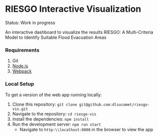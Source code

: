 # RIESGO Interactive Visualization

Status: Work in progress

An interactive dashboard to visualize the results RIESGO: A Multi-Criteria Model to Identify Suitable Flood Evacuation Areas

### Requirements
1. Git
2. [Node.js](https://www.npmjs.com/get-npm)
3. [Webpack](https://webpack.js.org/)

### Local Setup
To get a version of the web app running locally:
1. Clone this repository: `git clone git@github.com:dlsucomet/riesgo-vis.git`
2. Navigate to the repository: `cd riesgo-vis`
3. Install the dependencies: `npm install`
4. Run the development server: `npm run start`
	* Navigate to `http:\\localhost:8080` in the browser to view the app
